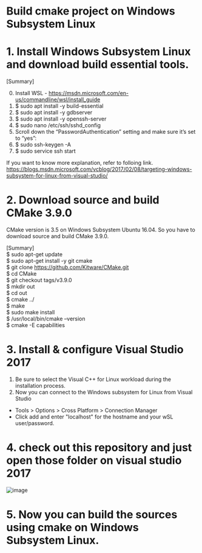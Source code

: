 # Build cmake project on Windows Subsystem Linux 

# 1. Install Windows Subsystem Linux and download build essential tools.

[Summary]

0. Install WSL - https://msdn.microsoft.com/en-us/commandline/wsl/install_guide
1. $ sudo apt install -y build-essential
2. $ sudo apt install -y gdbserver
3. $ sudo apt install -y openssh-server
4. $ sudo nano /etc/ssh/sshd_config
5. Scroll down the “PasswordAuthentication” setting and make sure it’s set to “yes”:
6. $ sudo ssh-keygen -A
7. $ sudo service ssh start

If you want to know more explanation, refer to folloing link.
https://blogs.msdn.microsoft.com/vcblog/2017/02/08/targeting-windows-subsystem-for-linux-from-visual-studio/

# 2. Download source and build CMake 3.9.0
CMake version is 3.5 on Windows Subsystem Ubuntu 16.04. So you have to download source and build CMake 3.9.0.

[Summary]  
$ sudo apt-get update  
$ sudo apt-get install -y git cmake  
$ git clone https://github.com/Kitware/CMake.git  
$ cd CMake  
$ git checkout tags/v3.9.0  
$ mkdir out  
$ cd out  
$ cmake ../  
$ make  
$ sudo make install  
$ /usr/local/bin/cmake –version  
$ cmake -E capabilities  

# 3. Install & configure Visual Studio 2017
1. Be sure to select the Visual C++ for Linux workload during the installation  process.
2. Now you can connect to the Windows subsystem for Linux from Visual Studio
* Tools > Options > Cross Platform > Connection  Manager
* Click add and enter "localhost" for the hostname and your wSL user/password.

# 4. check out this repository and just open those folder on visual studio 2017
![image](https://user-images.githubusercontent.com/12405424/36878635-4090d418-1e03-11e8-9101-d90780b8ba13.png)

# 5. Now you can build the sources using cmake on Windows Subsystem Linux.
